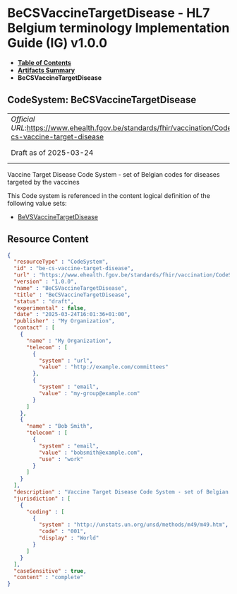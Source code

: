 # BeCSVaccineTargetDisease - HL7 Belgium terminology Implementation Guide (IG) v1.0.0

* [**Table of Contents**](toc.md)
* [**Artifacts Summary**](artifacts.md)
* **BeCSVaccineTargetDisease**

## CodeSystem: BeCSVaccineTargetDisease 

| | |
| :--- | :--- |
| *Official URL*:https://www.ehealth.fgov.be/standards/fhir/vaccination/CodeSystem/be-cs-vaccine-target-disease | *Version*:1.0.0 |
| Draft as of 2025-03-24 | *Computable Name*:BeCSVaccineTargetDisease |

 
Vaccine Target Disease Code System - set of Belgian codes for diseases targeted by the vaccines 

 This Code system is referenced in the content logical definition of the following value sets: 

* [BeVSVaccineTargetDisease](ValueSet-be-vs-vaccine-target-disease.md)



## Resource Content

```json
{
  "resourceType" : "CodeSystem",
  "id" : "be-cs-vaccine-target-disease",
  "url" : "https://www.ehealth.fgov.be/standards/fhir/vaccination/CodeSystem/be-cs-vaccine-target-disease",
  "version" : "1.0.0",
  "name" : "BeCSVaccineTargetDisease",
  "title" : "BeCSVaccineTargetDisease",
  "status" : "draft",
  "experimental" : false,
  "date" : "2025-03-24T16:01:36+01:00",
  "publisher" : "My Organization",
  "contact" : [
    {
      "name" : "My Organization",
      "telecom" : [
        {
          "system" : "url",
          "value" : "http://example.com/committees"
        },
        {
          "system" : "email",
          "value" : "my-group@example.com"
        }
      ]
    },
    {
      "name" : "Bob Smith",
      "telecom" : [
        {
          "system" : "email",
          "value" : "bobsmith@example.com",
          "use" : "work"
        }
      ]
    }
  ],
  "description" : "Vaccine Target Disease Code System - set of Belgian codes for diseases targeted by the vaccines",
  "jurisdiction" : [
    {
      "coding" : [
        {
          "system" : "http://unstats.un.org/unsd/methods/m49/m49.htm",
          "code" : "001",
          "display" : "World"
        }
      ]
    }
  ],
  "caseSensitive" : true,
  "content" : "complete"
}

```
